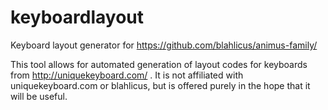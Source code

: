 # keyboardlayout
Keyboard layout generator for https://github.com/blahlicus/animus-family/

This tool allows for automated generation of layout codes for keyboards from
http://uniquekeyboard.com/ . It is not affiliated with uniquekeyboard.com or
blahlicus, but is offered purely in the hope that it will be useful.

